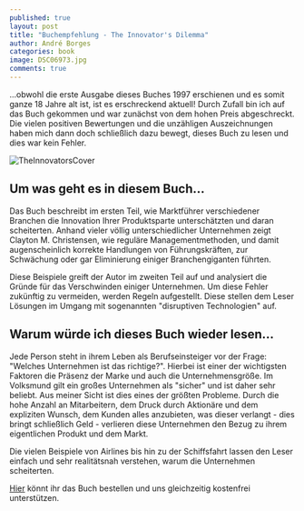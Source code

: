 ```yaml
---
published: true
layout: post
title: "Buchempfehlung - The Innovator's Dilemma"
author: André Borges
categories: book
image: DSC06973.jpg
comments: true
---
```



...obwohl die erste Ausgabe dieses Buches 1997 erschienen und es somit ganze 18 Jahre alt ist, ist es erschreckend aktuell! Durch Zufall bin ich auf das Buch gekommen und war zunächst von dem hohen Preis abgeschreckt. Die vielen positiven Bewertungen und die unzähligen Auszeichnungen haben mich dann doch schließlich dazu bewegt, dieses Buch zu lesen und dies war kein Fehler.

![TheInnovatorsCover]({{site.baseurl}}/images/DSC06973.jpg)

## Um was geht es in diesem Buch...
Das Buch beschreibt im ersten Teil, wie Marktführer verschiedener Branchen die Innovation Ihrer Produktsparte unterschätzten und daran scheiterten. Anhand vieler völlig unterschiedlicher Unternehmen zeigt Clayton M. Christensen, wie reguläre Managementmethoden, und damit augenscheinlich korrekte Handlungen von Führungskräften, zur Schwächung oder gar Eliminierung einiger Branchengiganten führten. 

Diese Beispiele greift der Autor im zweiten Teil auf und analysiert die Gründe für das Verschwinden einiger Unternehmen. Um diese Fehler zukünftig zu vermeiden, werden Regeln aufgestellt. Diese stellen dem Leser Lösungen im Umgang mit sogenannten "disruptiven Technologien" auf.

## Warum würde ich dieses Buch wieder lesen...
Jede Person steht in ihrem Leben als Berufseinsteiger vor der Frage: "Welches Unternehmen ist das richtige?". Hierbei ist einer der wichtigsten Faktoren die Präsenz der Marke und auch die Unternehmensgröße. Im Volksmund gilt ein großes Unternehmen als "sicher" und ist daher sehr beliebt. Aus meiner Sicht ist dies eines der größten Probleme. Durch die hohe Anzahl an Mitarbeitern, dem Druck durch Aktionäre und dem expliziten Wunsch, dem Kunden alles anzubieten, was dieser verlangt - dies bringt schließlich Geld - verlieren diese Unternehmen den Bezug zu ihrem eigentlichen Produkt und dem Markt.

Die vielen Beispiele von Airlines bis hin zu der Schiffsfahrt lassen den Leser einfach und sehr realitätsnah verstehen, warum die Unternehmen scheiterten.

[Hier](http://www.amazon.de/gp/product/380063791X/ref=as_li_tl?ie=UTF8&camp=2514&creative=9386&creativeASIN=380063791X&link_code=as3&tag=webworkersio-21&linkId=EFAPKNUHZLUKVJ6Z) könnt ihr das Buch bestellen und uns gleichzeitig kostenfrei unterstützen.
